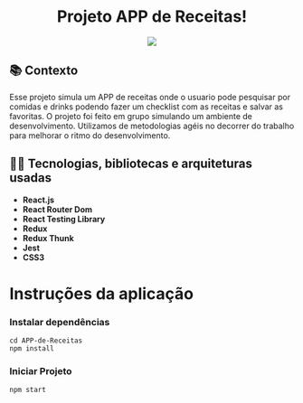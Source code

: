 <h1 align="center">
Projeto APP de Receitas!
</h1>

<div align="center"><img src="./app.gif"></div>

## :books: Contexto
Esse projeto simula um APP de receitas onde o usuario pode pesquisar por comidas e drinks podendo fazer um checklist com as receitas e salvar as favoritas. O projeto foi feito em grupo simulando um ambiente de desenvolvimento.
Utilizamos de metodologias agéis no decorrer do trabalho para melhorar o ritmo do desenvolvimento. 

## :man_technologist: Tecnologias, bibliotecas e arquiteturas usadas
  * __React.js__
  * __React Router Dom__
  * __React Testing Library__
  * __Redux__
  * __Redux Thunk__
  * __Jest__
  * __CSS3__

# Instruções da aplicação
### Instalar dependências
```
cd APP-de-Receitas
npm install
```

### Iniciar Projeto
```
npm start
```
<!--
### Rodar Testes
```
npm test
```
-->
<!-- Olá, Tryber!

Esse é apenas um arquivo inicial para o README do seu projeto.

É essencial que você preencha esse documento por conta própria, ok?

Não deixe de usar nossas dicas de escrita de README de projetos, e deixe sua criatividade brilhar!

⚠️ IMPORTANTE: você precisa deixar nítido:
- quais arquivos/pastas foram desenvolvidos por você; 
- quais arquivos/pastas foram desenvolvidos por outra pessoa estudante;
- quais arquivos/pastas foram desenvolvidos pela Trybe.

-->
